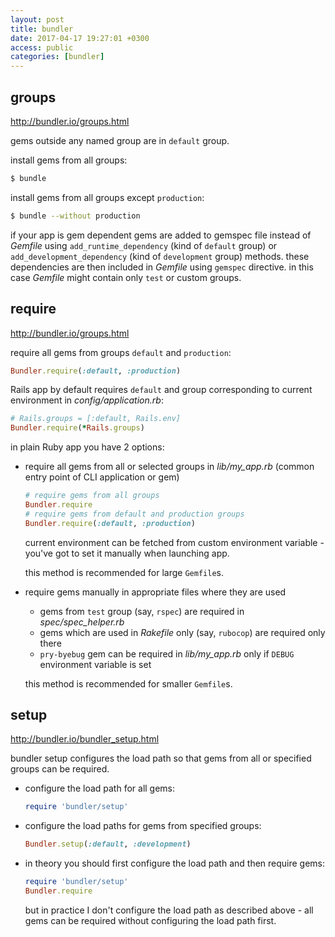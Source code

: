 ```yaml
---
layout: post
title: bundler
date: 2017-04-17 19:27:01 +0300
access: public
categories: [bundler]
---
```



<!-- more -->

## groups

<http://bundler.io/groups.html>

gems outside any named group are in `default` group.

install gems from all groups:

```sh
$ bundle
```

install gems from all groups except `production`:

```sh
$ bundle --without production
```

if your app is gem dependent gems are added to gemspec file instead of
_Gemfile_ using `add_runtime_dependency` (kind of `default` group) or
`add_development_dependency` (kind of `development` group) methods.
these dependencies are then included in _Gemfile_ using `gemspec` directive.
in this case _Gemfile_ might contain only `test` or custom groups.

## require

<http://bundler.io/groups.html>

require all gems from groups `default` and `production`:

```ruby
Bundler.require(:default, :production)
```

Rails app by default requires `default` and group corresponding to
current environment in _config/application.rb_:

```ruby
# Rails.groups = [:default, Rails.env]
Bundler.require(*Rails.groups)
```

in plain Ruby app you have 2 options:

- require all gems from all or selected groups in _lib/my_app.rb_
  (common entry point of CLI application or gem)

  ```ruby
  # require gems from all groups
  Bundler.require
  # require gems from default and production groups
  Bundler.require(:default, :production)
  ```

  current environment can be fetched from custom environment
  variable - you've got to set it manually when launching app.

  this method is recommended for large `Gemfile`s.

- require gems manually in appropriate files where they are used

  - gems from `test` group (say, `rspec`) are required in
    _spec/spec_helper.rb_
  - gems which are used in _Rakefile_ only (say, `rubocop`) are
    required only there
  - `pry-byebug` gem can be required in _lib/my_app.rb_ only if
    `DEBUG` environment variable is set

  this method is recommended for smaller `Gemfile`s.

## setup

<http://bundler.io/bundler_setup.html>

bundler setup configures the load path so that gems from all or
specified groups can be required.

- configure the load path for all gems:

  ```ruby
  require 'bundler/setup'
  ```

- configure the load paths for gems from specified groups:

  ```ruby
  Bundler.setup(:default, :development)
  ```

- in theory you should first configure the load path and then require gems:

  ```ruby
  require 'bundler/setup'
  Bundler.require
  ```

  but in practice I don't configure the load path as described above -
  all gems can be required without configuring the load path first.
